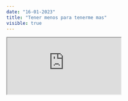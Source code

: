 ```yaml
---
date: "16-01-2023"
title: "Tener menos para tenerme mas"
visible: true
---
```

<iframe src="https://www.youtube.com/embed/FSFZOtaRvls" allowfullscreen></iframe>
